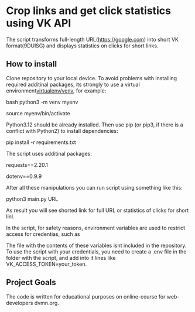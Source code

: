 # Crop links and get click statistics using VK API

The script transforms full-length URL(https://google.com) into short VK format(9DUlSG)
and displays statistics on clicks for short links.

## How to install

Clone repository to your local device. To avoid problems with installing required additinal packages, its strongly to use a virtual environment[virtualenv/venv](https://docs.python.org/3/library/venv.html), for example:

bash
python3 -m venv myenv

source myenv/bin/activate


Python3.12 should be already installed. Then use pip (or pip3, if there is a conflict with Python2) to install dependencies:

pip install -r requirements.txt

The script uses additinal packages:

requests==2.20.1

dotenv==0.9.9

After all these manipulations you can run script using something like this:

python3 main.py URL

As result you will see shorted link for full URL or statistics of clicks for short linl.

In the script, for safety reasons, environment variables are used to restrict access for credentias, such as 

The file with the contents of these variables isnt included in the repository. To use the script with your credentials, you need to create a .env file in the folder with the script, and add into it lines like VK_ACCESS_TOKEN=your_token.

## Project Goals

The code is written for educational purposes on online-course for web-developers dvmn.org.
